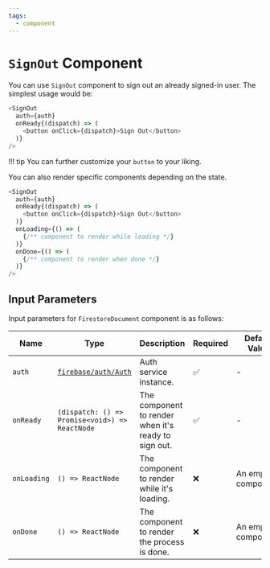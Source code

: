 ```yaml
---
tags:
  - component
---
```


# `SignOut` Component

You can use `SignOut` component to sign out an already signed-in user. The simplest usage would be:

```typescript
<SignOut
  auth={auth}
  onReady{(dispatch) => (
    <button onClick={dispatch}>Sign Out</button>
  )}
/>
```

!!! tip
    You can further customize your `button` to your liking.

You can also render specific components depending on the state.

```typescript
<SignOut
  auth={auth}
  onReady{(dispatch) => (
    <button onClick={dispatch}>Sign Out</button>
  )}
  onLoading={() => (
    {/** component to render while loading */}
  )}
  onDone={() => (
    {/** component to render when done */}
  )}
/>
```

## Input Parameters

Input parameters for `FirestoreDocument` component is as follows:

| Name | Type | Description | Required | Default Value |
|---|---|---|---|---|
| `auth` | [`firebase/auth/Auth`][AuthRefDoc] | Auth service instance. | ✅ | - |
| `onReady` | `(dispatch: () => Promise<void>) => ReactNode` | The component to render when it's ready to sign out. | ✅ | - |
| `onLoading` | `() => ReactNode` | The component to render while it's loading. | ❌ | An empty component. |
| `onDone` | `() => ReactNode` | The component to render the process is done. | ❌ | An empty component. |

[AuthRefDoc]: https://firebase.google.com/docs/reference/node/firebase.auth.Auth
